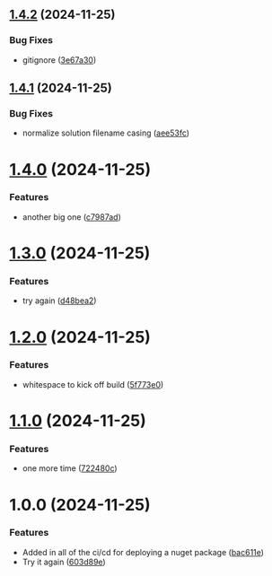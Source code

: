 ## [1.4.2](https://github.com/JesseMillerDev/ArcadeDb.Client/compare/v1.4.1...v1.4.2) (2024-11-25)


### Bug Fixes

* gitignore ([3e67a30](https://github.com/JesseMillerDev/ArcadeDb.Client/commit/3e67a305b95d2d8502a80b5c41b74d1ee111b57b))

## [1.4.1](https://github.com/JesseMillerDev/ArcadeDb.Client/compare/v1.4.0...v1.4.1) (2024-11-25)


### Bug Fixes

* normalize solution filename casing ([aee53fc](https://github.com/JesseMillerDev/ArcadeDb.Client/commit/aee53fc1bec50417390a490f1b6d574a86f32365))

# [1.4.0](https://github.com/JesseMillerDev/ArcadeDb.Client/compare/v1.3.0...v1.4.0) (2024-11-25)


### Features

* another big one ([c7987ad](https://github.com/JesseMillerDev/ArcadeDb.Client/commit/c7987ad0813711ef5bcbc5c3f4948f57e9e66871))

# [1.3.0](https://github.com/JesseMillerDev/ArcadeDb.Client/compare/v1.2.0...v1.3.0) (2024-11-25)


### Features

* try again ([d48bea2](https://github.com/JesseMillerDev/ArcadeDb.Client/commit/d48bea24bb198fe2017cd84db39a43ded9ab5654))

# [1.2.0](https://github.com/JesseMillerDev/ArcadeDb.Client/compare/v1.1.0...v1.2.0) (2024-11-25)


### Features

* whitespace to kick off build ([5f773e0](https://github.com/JesseMillerDev/ArcadeDb.Client/commit/5f773e059dda6ede3cc6ceb0506cb820ab5ce3fa))

# [1.1.0](https://github.com/JesseMillerDev/ArcadeDb.Client/compare/v1.0.0...v1.1.0) (2024-11-25)


### Features

* one more time ([722480c](https://github.com/JesseMillerDev/ArcadeDb.Client/commit/722480c33c94bc850ad2b09694acab915bb6d791))

# 1.0.0 (2024-11-25)


### Features

* Added in all of the ci/cd for deploying a nuget package ([bac611e](https://github.com/JesseMillerDev/ArcadeDb.Client/commit/bac611e3d09bdd4d797b5a67d7e96274e6ecd650))
* Try it again ([603d89e](https://github.com/JesseMillerDev/ArcadeDb.Client/commit/603d89e0e158eee6d5edb580e1740c10d8fcb23f))
